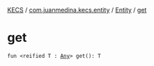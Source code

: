 [KECS](../../index.md) / [com.juanmedina.kecs.entity](../index.md) / [Entity](index.md) / [get](./get.md)

# get

`fun <reified T : `[`Any`](https://kotlinlang.org/api/latest/jvm/stdlib/kotlin/-any/index.html)`> get(): T`